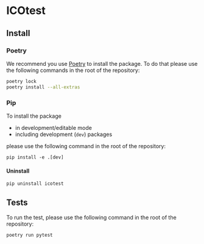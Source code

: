 # ICOtest

## Install

### Poetry

We recommend you use [Poetry](https://python-poetry.org) to install the package. To do that please use the following commands in the root of the repository:

```sh
poetry lock
poetry install --all-extras
```

### Pip

To install the package

- in development/editable mode
- including development (`dev`) packages

please use the following command in the root of the repository:

```
pip install -e .[dev]
```

#### Uninstall

```sh
pip uninstall icotest
```

## Tests

To run the test, please use the following command in the root of the repository:

```sh
poetry run pytest
```
